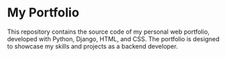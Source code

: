 # My Portfolio
This repository contains the source code of my personal web portfolio, developed with Python, Django, HTML, and CSS. The portfolio is designed to showcase my skills and projects as a backend developer.
